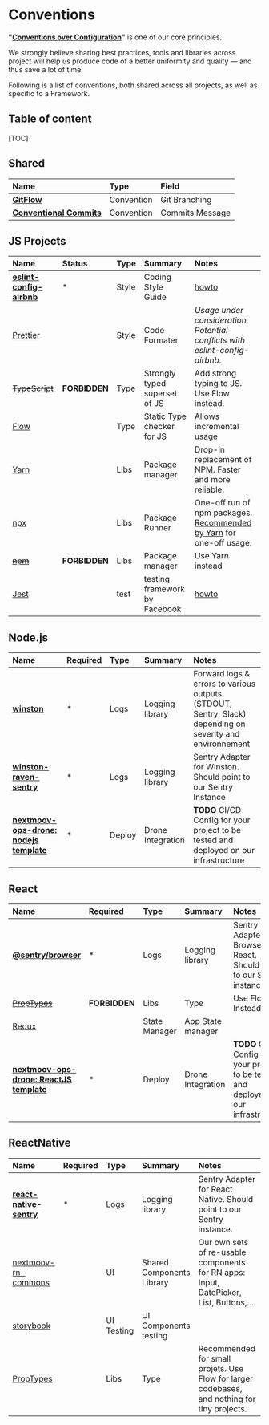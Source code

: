 # Conventions

**"[Conventions over Configuration](https://en.wikipedia.org/wiki/Convention_over_configuration)"** is one of our core principles.  

We strongly believe sharing best practices, tools and libraries across project will help us produce code of a better uniformity and quality — and thus save a lot of time.

Following is a list of conventions, both shared across all projects, as well as specific to a Framework. 

## Table of content

[TOC]

## Shared

|Name|Type|Field|
|:--|:--|:--|
| **[GitFlow](https://nvie.com/posts/a-successful-git-branching-model/)**|Convention|Git Branching|
| **[Conventional Commits](https://www.conventionalcommits.org/en/v1.0.0-beta.2/)**|Convention|Commits Message|


## JS Projects

|Name|Status|Type|Summary|Notes
|:--|:--|:--|:--|:--|
| **[eslint-config-airbnb](https://github.com/airbnb/javascript/tree/master/packages/eslint-config-airbnb)**| * | Style | Coding Style Guide | [howto](./howto-eslint-airbnb)
| [Prettier](https://prettier.io/)|  | Style | Code Formater |_Usage under consideration. Potential conflicts with eslint-config-airbnb._
| [~~TypeScript~~](https://www.typescriptlang.org/)| **FORBIDDEN**|Type|Strongly typed superset of JS|Add strong typing to JS. Use Flow instead.|
| [Flow](https://flow.org)| |Type|Static Type checker for JS|Allows incremental usage|
| [Yarn](https://yarnpkg.com/fr/)| |Libs|Package manager |Drop-in replacement of NPM. Faster and more reliable.
| [npx](https://www.npmjs.com/package/npx)| |Libs|Package Runner| One-off run of npm packages. [Recommended by Yarn](https://github.com/yarnpkg/yarn/issues/3937) for one-off usage. 
| [~~npm~~](https://yarnpkg.com/fr/)|**FORBIDDEN**|Libs|Package manager|Use Yarn instead
| [Jest](https://jestjs.io/docs/en/getting-started) | | test | testing framework by Facebook | [howto](./howto-jest)


## Node.js

|Name|Required|Type|Summary|Notes
|:--|:--|:--|:--|:--|
| **[winston](https://github.com/winstonjs/winston)**| * |Logs|Logging library|Forward logs & errors to various outputs (STDOUT, Sentry, Slack) depending on severity and environnement|
| **[winston-raven-sentry](https://github.com/niftylettuce/winston-raven-sentry)**|*|Logs|Logging library|Sentry Adapter for Winston. Should point to our Sentry Instance
| **[nextmoov-ops-drone: nodejs template]()**| * |Deploy|Drone Integration|**TODO** CI/CD Config for your project to be tested and deployed on our infrastructure

## React

|Name|Required|Type|Summary|Notes
|:--|:--|:--|:--|:--|
| **[@sentry/browser](https://docs.sentry.io/platforms/javascript/react/)**| * |Logs|Logging library|Sentry Adapter for Browser and React. Should point to our Sentry instance. 
| [~~PropTypes~~](https://reactjs.org/docs/typechecking-with-proptypes.html)| **FORBIDDEN**|Libs|Type|Use Flow Instead.| [**storybook**](https://github.com/storybooks/storybook)| * |UI Testing|UI Components testing. Mandatory for every /components|
| [Redux](https://github.com/reduxjs/redux)|  |State Manager| App State manager |
| **[nextmoov-ops-drone: ReactJS template]()**| * |Deploy|Drone Integration|**TODO** CI/CD Config for your project to be tested and deployed on our infrastructure


## ReactNative

|Name|Required|Type|Summary|Notes
|:--|:--|:--|:--|:--|
| **[react-native-sentry](https://github.com/getsentry/react-native-sentry)**| * |Logs|Logging library|Sentry Adapter for React Native. Should point to our Sentry instance. 
| [nextmoov-rn-commons](https://bitbucket.org/nextmoov/nextmoov-rn-commons/)|  |UI|Shared Components Library|Our own sets of re-usable components for RN apps: Input, DatePicker, List, Buttons,...
| [storybook](https://github.com/storybooks/storybook)|  |UI Testing|UI Components testing|
| [PropTypes](https://reactjs.org/docs/typechecking-with-proptypes.html)| |Libs|Type|Recommended for small projets. Use Flow for larger codebases, and nothing for tiny projects.

